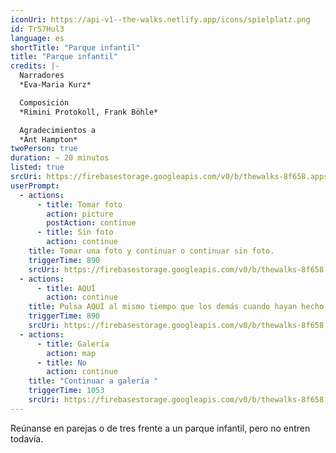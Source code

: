 ```yaml
---
iconUri: https://api-v1--the-walks.netlify.app/icons/spielplatz.png
id: Tr57Hul3
language: es
shortTitle: "Parque infantil"
title: "Parque infantil"
credits: |-
  Narradores
  *Eva-Maria Kurz*

  Composición
  *Rimini Protokoll, Frank Böhle*

  Agradecimientos a
  *Ant Hampton*
twoPerson: true
duration: ~ 20 minutos
listed: true
srcUri: https://firebasestorage.googleapis.com/v0/b/thewalks-8f658.appspot.com/o/mp3%2Fapi-v1%2Fwalk_10_sp_10_12.mp3?alt=media&token=50b20bdc-2ecf-497f-97b1-17ed5dd04579
userPrompt:
  - actions:
      - title: Tomar foto
        action: picture
        postAction: continue
      - title: Sin foto
        action: continue
    title: Tomar una foto y continuar o continuar sin foto.
    triggerTime: 890
    srcUri: https://firebasestorage.googleapis.com/v0/b/thewalks-8f658.appspot.com/o/mp3%2Fapi-v1%2Fes_tr57hul3%2Fwalk_10_de_Loop1__14-50-650__08_12.mp3?alt=media&token=aeb517a6-61bd-40d3-8f2e-be67294c616b
  - actions:
      - title: AQUÍ
        action: continue
    title: Pulsa AQUÍ al mismo tiempo que los demás cuando hayan hecho las fotos.
    triggerTime: 890
    srcUri: https://firebasestorage.googleapis.com/v0/b/thewalks-8f658.appspot.com/o/mp3%2Fapi-v1%2Fes_tr57hul3%2Fwalk_10_de_Loop1__14-50-650__08_12.mp3?alt=media&token=bb105092-a5fd-4766-ac0d-f2785cedbf18
  - actions:
      - title: Galería
        action: map
      - title: No
        action: continue
    title: "Continuar a galería "
    triggerTime: 1053
    srcUri: https://firebasestorage.googleapis.com/v0/b/thewalks-8f658.appspot.com/o/mp3%2Fapi-v1%2Fes_tr57hul3%2Fmulti_Zeubeel8_loop.mp3?alt=media&token=8d2844b4-5f93-4776-9c76-0ab4016fccb6
---
```

Reúnanse en parejas o de tres frente a un parque infantil, pero no entren todavía.
